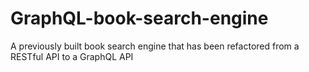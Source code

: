 # GraphQL-book-search-engine
A previously built book search engine that has been refactored from a RESTful API to a GraphQL API
